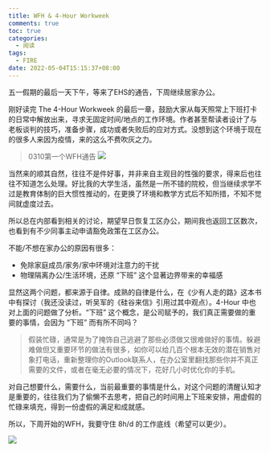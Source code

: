 ```yaml
---
title: WFH & 4-Hour Workweek
comments: true
toc: true
categories:
  - 阅读
tags:
  - FIRE
date: 2022-05-04T15:15:37+08:00
---
```


五一假期的最后一天下午，等来了EHS的通告，下周继续居家办公。

刚好读完 The 4-Hour Workweek 的最后一章，鼓励大家从每天照常上下班打卡的日常中解放出来，寻求无固定时间/地点的工作环境。作者甚至帮读者设计了与老板谈判的技巧，准备步骤，成功或者失败后的应对方式。没想到这个环境于现在的很多人来因为疫情，来的这么不费吹灰之力。 

>0310第一个WFH通告
![](https://halfbit.oss-cn-hangzhou.aliyuncs.com/202205041650040.png)

当然来的顺其自然，往往不是件好事，并非来自主观目的性强的要求，得来后也往往不知道怎么处理。好比我的大学生活，虽然是一所不错的院校，但当继续求学不过是教育体制的巨大惯性推动的，在更换了环境和教学方式后不知所措，不知不觉间就虚度过去。

所以总在内部看到相关的讨论，期望早日恢复工区办公，期间我也返回工区数次，也看到有不少同事主动申请豁免政策在工区办公。

不能/不想在家办公的原因有很多：
* 免除家庭成员/家务/家中环境对注意力的干扰
* 物理隔离办公/生活环境，还原 “下班” 这个显著边界带来的幸福感

显然这两个问题，都来源于自律。成熟的自律是什么，在《少有人走的路》这本书中有探讨（我还没读过，听吴军的《硅谷来信》引用过其中观点）。4-Hour 中也对上面的问题做了分析。“下班” 这个概念，是公司赋予的，我们真正需要做的重要的事情，会因为 “下班” 而有所不同吗？

>假装忙碌，通常是为了掩饰自己逃避了那些必须做又很难做好的事情。躲避难做但又重要环节的做法有很多，如你可以给几百个根本无效的潜在销售对象打电话，重新整理你的Outlook联系人，在办公室里翻找那些你并不真正需要的文件，或者在毫无必要的情况下，花好几小时优化你的手机。

对自己想要什么，需要什么，当前最重要的事情是什么，对这个问题的清醒认知才是重要的，往往我们为了偷懒不去思考，把自己的时间用上下班来安排，用虚假的忙碌来填充，得到一份虚假的满足和成就感。


所以，下周开始的WFH，我要守住 8h/d 的工作底线（希望可以更少）。

![](https://halfbit.oss-cn-hangzhou.aliyuncs.com/202205041707488.png)